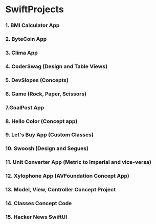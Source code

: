 # SwiftProjects
### 1. BMI Calculator App
### 2. ByteCoin App
### 3. Clima App
### 4. CoderSwag (Design and Table Views)
### 5. DevSlopes (Concepts)
### 6. Game (Rock, Paper, Scissors)
### 7.GoalPost App
### 8. Hello Color (Concept app)
### 9. Let's Buy App (Custom Classes)
### 10. Swoosh (Design and Segues)
### 11. Unit Converter App (Metric to Imperial and vice-versa)
### 12. Xylophone App (AVFoundation Concept App)
### 13. Model, View, Controller Concept Project
### 14. Classes Concept Code
### 15. Hacker News SwiftUI
